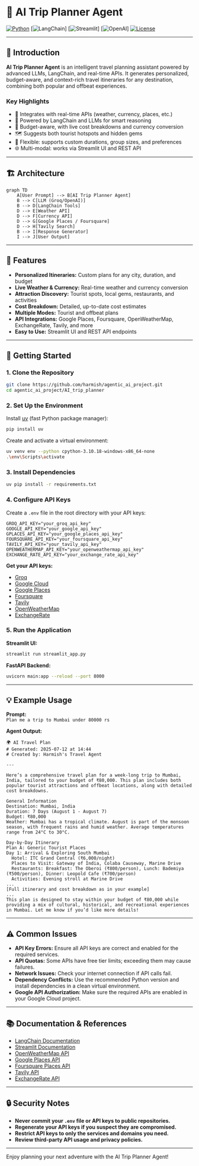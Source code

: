 # 🧭 AI Trip Planner Agent

[![Python](https://img.shields.io/badge/Python-3.10%2B-blue?logo=python)](https://www.python.org/)
[![LangChain](https://img.shields.io/badge/LangChain-Enabled-green?logo=langchain)]
[![Streamlit](https://img.shields.io/badge/Streamlit-UI-orange?logo=streamlit)]
[![OpenAI](https://img.shields.io/badge/OpenAI-API-lightgrey?logo=openai)]
[![License](https://img.shields.io/github/license/harmish/agentic_ai_project)](LICENSE)

---

## 🌟 Introduction

**AI Trip Planner Agent** is an intelligent travel planning assistant powered by advanced LLMs, LangChain, and real-time APIs. It generates personalized, budget-aware, and context-rich travel itineraries for any destination, combining both popular and offbeat experiences. 

### **Key Highlights**
- 🔗 Integrates with real-time APIs (weather, currency, places, etc.)
- 🧠 Powered by LangChain and LLMs for smart reasoning
- 💸 Budget-aware, with live cost breakdowns and currency conversion
- 🗺️ Suggests both tourist hotspots and hidden gems
- 📅 Flexible: supports custom durations, group sizes, and preferences
- 🌐 Multi-modal: works via Streamlit UI and REST API

---

## 🏗️ Architecture

```mermaid
graph TD
    A[User Prompt] --> B[AI Trip Planner Agent]
    B --> C[LLM (Groq/OpenAI)]
    B --> D[LangChain Tools]
    D --> E[Weather API]
    D --> F[Currency API]
    D --> G[Google Places / Foursquare]
    D --> H[Tavily Search]
    B --> I[Response Generator]
    I --> J[User Output]
```

---

## 🚀 Features

- **Personalized Itineraries:** Custom plans for any city, duration, and budget
- **Live Weather & Currency:** Real-time weather and currency conversion
- **Attraction Discovery:** Tourist spots, local gems, restaurants, and activities
- **Cost Breakdown:** Detailed, up-to-date cost estimates
- **Multiple Modes:** Tourist and offbeat plans
- **API Integrations:** Google Places, Foursquare, OpenWeatherMap, ExchangeRate, Tavily, and more
- **Easy to Use:** Streamlit UI and REST API endpoints

---

## 🏁 Getting Started

### 1. **Clone the Repository**
```sh
git clone https://github.com/harmish/agentic_ai_project.git
cd agentic_ai_project/AI_trip_planner
```

### 2. **Set Up the Environment**
Install [uv](https://github.com/astral-sh/uv) (fast Python package manager):
```sh
pip install uv
```
Create and activate a virtual environment:
```sh
uv venv env --python cpython-3.10.18-windows-x86_64-none
.\env\Scripts\activate
```

### 3. **Install Dependencies**
```sh
uv pip install -r requirements.txt
```

### 4. **Configure API Keys**
Create a `.env` file in the root directory with your API keys:
```env
GROQ_API_KEY="your_groq_api_key"
GOOGLE_API_KEY="your_google_api_key"
GPLACES_API_KEY="your_google_places_api_key"
FOURSQUARE_API_KEY="your_foursquare_api_key"
TAVILY_API_KEY="your_tavily_api_key"
OPENWEATHERMAP_API_KEY="your_openweathermap_api_key"
EXCHANGE_RATE_API_KEY="your_exchange_rate_api_key"
```
**Get your API keys:**
- [Groq](https://console.groq.com/)
- [Google Cloud](https://console.cloud.google.com/apis/credentials)
- [Google Places](https://developers.google.com/maps/documentation/places/web-service/get-api-key)
- [Foursquare](https://developer.foursquare.com/)
- [Tavily](https://docs.tavily.com/)
- [OpenWeatherMap](https://home.openweathermap.org/api_keys)
- [ExchangeRate](https://www.exchangerate-api.com/)

### 5. **Run the Application**

**Streamlit UI:**
```sh
streamlit run streamlit_app.py
```

**FastAPI Backend:**
```sh
uvicorn main:app --reload --port 8000
```

---

## 💡 Example Usage

**Prompt:**  
`Plan me a trip to Mumbai under 80000 rs`

**Agent Output:**
```
🌍 AI Travel Plan
# Generated: 2025-07-12 at 14:44  
# Created by: Harmish's Travel Agent

---

Here’s a comprehensive travel plan for a week-long trip to Mumbai, India, tailored to your budget of ₹80,000. This plan includes both popular tourist attractions and offbeat locations, along with detailed cost breakdowns.

General Information
Destination: Mumbai, India
Duration: 7 Days (August 1 - August 7)
Budget: ₹80,000
Weather: Mumbai has a tropical climate. August is part of the monsoon season, with frequent rains and humid weather. Average temperatures range from 24°C to 30°C.

Day-by-Day Itinerary
Plan A: Generic Tourist Places
Day 1: Arrival & Exploring South Mumbai
  Hotel: ITC Grand Central (₹6,000/night)
  Places to Visit: Gateway of India, Colaba Causeway, Marine Drive
  Restaurants: Breakfast: The Oberoi (₹800/person), Lunch: Bademiya (₹500/person), Dinner: Leopold Cafe (₹700/person)
  Activities: Evening stroll at Marine Drive
...
[Full itinerary and cost breakdown as in your example]
...
This plan is designed to stay within your budget of ₹80,000 while providing a mix of cultural, historical, and recreational experiences in Mumbai. Let me know if you’d like more details!
```

---

## ⚠️ Common Issues

- **API Key Errors:** Ensure all API keys are correct and enabled for the required services.
- **API Quotas:** Some APIs have free tier limits; exceeding them may cause failures.
- **Network Issues:** Check your internet connection if API calls fail.
- **Dependency Conflicts:** Use the recommended Python version and install dependencies in a clean virtual environment.
- **Google API Authorization:** Make sure the required APIs are enabled in your Google Cloud project.

---

## 📚 Documentation & References

- [LangChain Documentation](https://python.langchain.com/)
- [Streamlit Documentation](https://docs.streamlit.io/)
- [OpenWeatherMap API](https://openweathermap.org/api)
- [Google Places API](https://developers.google.com/maps/documentation/places/web-service/overview)
- [Foursquare Places API](https://developer.foursquare.com/docs)
- [Tavily API](https://docs.tavily.com/)
- [ExchangeRate API](https://www.exchangerate-api.com/)

---

## 🔒 Security Notes

- **Never commit your `.env` file or API keys to public repositories.**
- **Regenerate your API keys if you suspect they are compromised.**
- **Restrict API keys to only the services and domains you need.**
- **Review third-party API usage and privacy policies.**

---

Enjoy planning your next adventure with the AI Trip Planner Agent!
